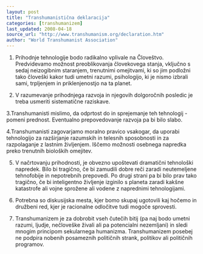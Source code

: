 ```yaml
---
layout: post
title: "Transhumanistična deklaracija"
categories: [transhumanizem]
last_updated: 2008-04-18
source_url: "http://www.transhumanism.org/declaration.htm"
author: "World Transhumanist Association"
---
```


1. Prihodnje tehnologije bodo radikalno vplivale na Človeštvo. Predvidevamo možnost preoblikovanja človekovega stanja, vključno s sedaj neizogibnim staranjem, trenutnimi omejitvami, ki so jim podložni tako človeški kakor tudi umetni razumi, psihologijo, ki je nismo izbrali sami, trpljenjem in priklenjenostjo na ta planet.

2. V razumevanje prihodnjega razvoja in njegovih dolgoročnih posledic je treba usmeriti sistematične raziskave.

3.Transhumanisti mislimo, da odprtost do in sprejemanje teh tehnologij - pomeni prednost. Eventualno prepovedovanje razvoja pa bi bilo slabo.</li>

4.Transhumanisti zagovarjamo moralno pravico vsakogar, da uporabi tehnologijo za razširjanje razumskih in telesnih sposobnosti in za razpolaganje z lastnim življenjem. Iščemo možnosti osebnega napredka preko trenutnih bioloških omejitev.

5. V načrtovanju prihodnosti, je obvezno upoštevati dramatični tehnološki napredek. Bilo bi tragično, če bi zamudili dobre reči zaradi neutemeljene tehnofobije in nepotrebnih prepovedi. Po drugi strani pa bi bilo prav tako tragično, če bi inteligentno življenje izginilo s planeta zaradi kakšne katastrofe ali vojne sprožene ali vodene z naprednimi tehnologijami.

6. Potrebna so diskusijska mesta, kjer bomo skupaj ugotovili kaj hočemo in družbeni red, kjer je racionalne odločitve tudi mogoče sprovesti.

7. Transhumanizem je za dobrobit vseh čutečih bitij (pa naj bodo umetni razumi, ljudje, nečloveške živali ali pa potencialni nezemljani) in sledi mnogim principom sekularnega humanizma. Transhumanizem posebej ne podpira nobenih posameznih političnih strank, politikov ali političnih programov.